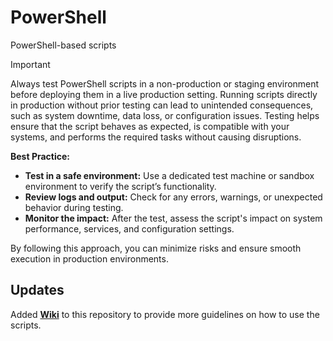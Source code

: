 # PowerShell
PowerShell-based scripts

> [!IMPORTANT]
> Always test PowerShell scripts in a non-production or staging environment before deploying them in a live production setting. Running scripts directly in production without prior testing can lead to unintended consequences, such as system downtime, data loss, or configuration issues. Testing helps ensure that the script behaves as expected, is compatible with your systems, and performs the required tasks without causing disruptions.
>
> **Best Practice:**
> - **Test in a safe environment:** Use a dedicated test machine or sandbox environment to verify the script’s functionality.
> - **Review logs and output:** Check for any errors, warnings, or unexpected behavior during testing.
> - **Monitor the impact:** After the test, assess the script's impact on system performance, services, and configuration settings.
> 
> By following this approach, you can minimize risks and ensure smooth execution in production environments.

## Updates
Added **[Wiki](https://github.com/RoBeDi/PowerShell/wiki)** to this repository to provide more guidelines on how to use the scripts.
